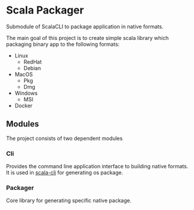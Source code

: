 # Scala Packager

Submodule of ScalaCLI to package application in native formats.

The main goal of this project is to create simple scala library which packaging binary app to the following formats:
* Linux
  * RedHat 
  * Debian
* MacOS
  * Pkg
  * Dmg
* Windows
  * MSI
* Docker

## Modules

The project consists of two dependent modules

### Cli

Provides the command line application interface to building native formats. It is used in [scala-cli](https://github.com/VirtusLab/scala-cli/blob/main/.github/scripts/generate-os-packages.sh) for generating os package.

### Packager

Core library for generating specific native package.  
